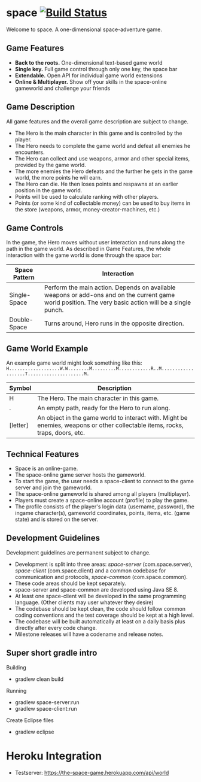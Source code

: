 # space [![Build Status](https://travis-ci.org/basst314/space.svg?branch=master)](https://travis-ci.org/basst314/space)
Welcome to space. A one-dimensional space-adventure game.

## Game Features
- **Back to the roots.** One-dimensional text-based game world
- **Single key.** Full game control through only one key, the space bar
- **Extendable.** Open API for individual game world extensions
- **Online & Multiplayer.** Show off your skills in the space-online gameworld and challenge your friends

## Game Description
All game features and the overall game description are subject to change.
- The Hero is the main character in this game and is controlled by the player.
- The Hero needs to complete the game world and defeat all enemies he encounters.
- The Hero can collect and use weapons, armor and other special items, provided by the game world.
- The more enemies the Hero defeats and the further he gets in the game world, the more points he will earn.
- The Hero can die. He then loses points and respawns at an earlier position in the game world.
- Points will be used to calculate ranking with other players.
- Points (or some kind of collectable money) can be used to buy items in the store (weapons, armor, money-creator-machines, etc.)

## Game Controls
In the game, the Hero moves without user interaction and runs along the path in the game world.
As described in Game Features, the whole interaction with the game world is done through the space bar:

| Space Pattern  | Interaction |
| ------------- | ------------- |
| Single-Space  | Perform the main action. Depends on available weapons or add-ons and on the current game world position. The very basic action will be a single punch.  |
| Double-Space  | Turns around, Hero runs in the opposite direction. |

## Game World Example
An example game world might look something like this:
`H...................W.W........M.........M............R..M...................T.....................M.`

| Symbol  | Description |
| ------------- | ------------- |
| H  | The Hero. The main character in this game. |
| .  | An empty path, ready for the Hero to run along. |
| [letter]  | An object in the game world to interact with. Might be enemies, weapons or other collectable items, rocks, traps, doors, etc. |

## Technical Features
- Space is an online-game.
- The space-online game server hosts the gameworld.
- To start the game, the user needs a space-client to connect to the game server and join the gameworld.
- The space-online gameworld is shared among all players (multiplayer).
- Players must create a space-online account (profile) to play the game.
- The profile consists of the player's login data (username, password), the ingame character(s), gameworld coordinates, points, items, etc. (game state) and is stored on the server.

## Development Guidelines
Development guidelines are permanent subject to change.
- Development is split into three areas: _space-server_ (com.space.server), _space-client_ (com.space.client) and a common codebase for communication and protocols, _space-common_ (com.space.common).
- These code areas should be kept separately.
- space-server and space-common are developed using Java SE 8.
- At least one space-client will be developed in the same programming language. (Other clients may user whatever they desire)
- The codebase should be kept clean, the code should follow common coding conventions and the test coverage should be kept at a high level.
- The codebase will be built automatically at least on a daily basis plus directly after every code change.
- Milestone releases will have a codename and release notes.

## Super short gradle intro
Building
- gradlew clean build

Running
- gradlew space-server:run
- gradlew space-client:run

Create Eclipse files
- gradlew eclipse

# Heroku Integration
- Testserver: https://the-space-game.herokuapp.com/api/world
